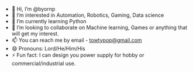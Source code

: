 - 👋 Hi, I’m @byornp
- 👀 I’m interested in Automation, Robotics, Gaming, Data science
- 🌱 I’m currently learning Python
- 💞️ I’m looking to collaborate on Machine learning, Games or anything that will get my interest.
- 📫 You can reach me by email - towtypop@gmail.com
- 😄 Pronouns: Lord/He/Him/His
- ⚡ Fun fact: I can design you power supply for hobby or commercial/industrial use.

<!---
byornp/byornp is a ✨ special ✨ repository because its `README.md` (this file) appears on your GitHub profile.
You can click the Preview link to take a look at your changes.
--->
